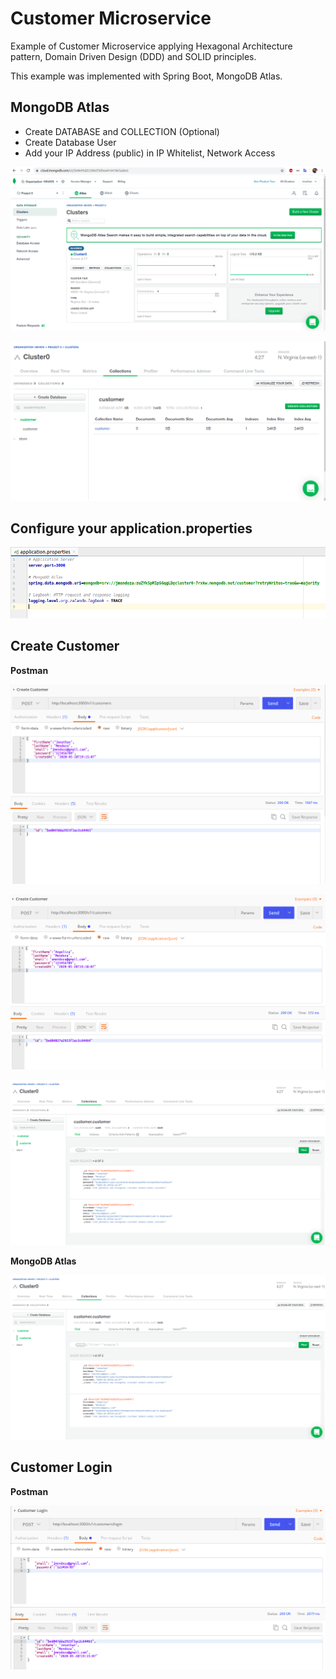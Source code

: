 # Customer Microservice

Example of Customer Microservice applying Hexagonal Architecture pattern, Domain Driven Design (DDD) and SOLID principles.

This example was implemented with Spring Boot, MongoDB Atlas.

## MongoDB Atlas

- Create DATABASE and COLLECTION (Optional)
- Create Database User
- Add your IP Address (public) in IP Whitelist, Network Access

![Screenshot](prtsc/Customer-1.png)

![Screenshot](prtsc/Customer-1.1.png)

## Configure your application.properties

![Screenshot](prtsc/Customer-2.png)

## Create Customer

**Postman**

![Screenshot](prtsc/Customer-3.png)

![Screenshot](prtsc/Customer-3.1.png)

![Screenshot](prtsc/Customer-3.3.png)

**MongoDB Atlas**

![Screenshot](prtsc/Customer-3.3.png)

## Customer Login

**Postman**

![Screenshot](prtsc/Customer-4.png)



